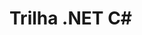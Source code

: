 # Trilha .NET C#

<!-- Anotações
        Cases:
        camelCase e PascalCase -> C#
        outros exemplos de outras linguagens: snake_case, spinal-case

        Convenções:
        nomes de variáveis -> camelCase
        nomes de métodos, classes e propriedades -> PascalCase

        Convenções de escrita de nomes de métodos, classes e propriedades -> 
        - nunca abreviar
        - nome do arquivo é o mesmo nome da classe

        Convenções de nomes de variáveis ->
        - não colocar caracteries especiais (exceto underline _ )
 -->